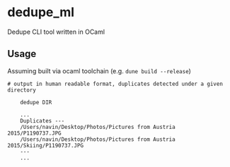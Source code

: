 # dedupe_ml
Dedupe CLI tool written in OCaml

## Usage

Assuming built via ocaml toolchain (e.g. `dune build --release`)

```
# output in human readable format, duplicates detected under a given directory

    dedupe DIR

    ...
    Duplicates ---
    /Users/navin/Desktop/Photos/Pictures from Austria 2015/P1190737.JPG
    /Users/navin/Desktop/Photos/Pictures from Austria 2015/Skiing/P1190737.JPG
    ---
    ...
```

